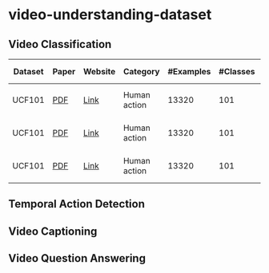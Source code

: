 # video-understanding-dataset

## Video Classification

Dataset | Paper | Website | Category | #Examples |#Classes | Duration | Organizer | SOTA performance
--------|-------|---------|----------|-----------|---------|----------|-----------|-----------------
UCF101  | [PDF][p1] | [Link][l1] | Human action | 13320 | 101 | < 10s    | UCF       | 98% (DeepMind I3D)
UCF101  | [PDF][p1] | [Link][l1] | Human action | 13320 | 101 | < 10s    | UCF       | 98% (DeepMind I3D)
UCF101  | [PDF][p1] | [Link][l1] | Human action | 13320 | 101 | < 10s    | UCF       | 98% (DeepMind I3D)




## Temporal Action Detection

## Video Captioning 

## Video Question Answering 


[p1]:http://crcv.ucf.edu/papers/UCF101_CRCV-TR-12-01.pdf
[l1]: http://crcv.ucf.edu/data/UCF101.php
